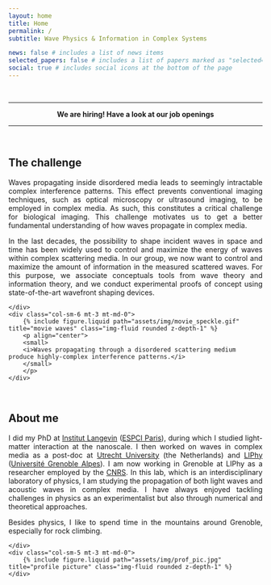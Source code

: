 ```yaml
---
layout: home
title: Home
permalink: /
subtitle: Wave Physics & Information in Complex Systems

news: false # includes a list of news items
selected_papers: false # includes a list of papers marked as "selected={true}"
social: true # includes social icons at the bottom of the page
---
```


<br>

<hr />

<p align="center"> 
<b>
We are hiring! Have a look at our job openings
</b>
</p>

<hr />

<br>

<h2>The challenge</h2>

<div class="row justify-content-sm-center">
    <div class="col-sm-6 mt-3 mt-md-0">

<p align="justify"> 
Waves propagating inside disordered media leads to seemingly intractable complex interference patterns. This effect prevents conventional imaging techniques, such as optical microscopy or ultrasound imaging, to be employed in complex media. As such, this constitutes a critical challenge for biological imaging. This challenge motivates us to get a better fundamental understanding of how waves propagate in complex media.
</p>

<p align="justify"> 
In the last decades, the possibility to shape incident waves in space and time has been widely used to control and maximize the energy of waves within complex scattering media. In our group, we now want to control and maximize the amount of information in the measured scattered waves. For this purpose, we associate conceptuals tools from wave theory and information theory, and we conduct experimental proofs of concept using state-of-the-art wavefront shaping devices.
</p>

    </div>
    <div class="col-sm-6 mt-3 mt-md-0">
        {% include figure.liquid path="assets/img/movie_speckle.gif" title="movie waves" class="img-fluid rounded z-depth-1" %}
        <p align="center">
        <small>
        <i>Waves propagating through a disordered scattering medium produce highly-complex interference patterns.</i>
        </small>
        </p>
    </div>

</div>

<br>

<h2>About me</h2>

<div class="row justify-content-sm-center">
    <div class="col-sm-7 mt-3 mt-md-0">

<p align="justify"> 
I did my PhD at <a href="https://www.institut-langevin.espci.fr">Institut Langevin</a> (<a href="https://www.espci.psl.eu/">ESPCI Paris</a>), during which I studied light-matter interaction at the nanoscale. I then worked on waves in complex media as a post-doc at <a href="https://www.uu.nl/en">Utrecht University</a> (the Netherlands) and <a href="https://liphy.univ-grenoble-alpes.fr/">LIPhy</a> (<a href="https://www.univ-grenoble-alpes.fr/">Université Grenoble Alpes</a>). I am now working in Grenoble at LIPhy as a researcher employed by the <a href="https://www.cnrs.fr">CNRS</a>. In this lab, which is an interdisciplinary laboratory of physics, I am studying the propagation of both light waves and acoustic waves in complex media. I have always enjoyed tackling challenges in physics as an experimentalist but also through numerical and theoretical approaches.
</p>

<p align="justify"> 
Besides physics, I like to spend time in the mountains around Grenoble, especially for rock climbing.
</p>

    </div>
    <div class="col-sm-5 mt-3 mt-md-0">
        {% include figure.liquid path="assets/img/prof_pic.jpg" title="profile picture" class="img-fluid rounded z-depth-1" %}
    </div>

</div>

<br>
